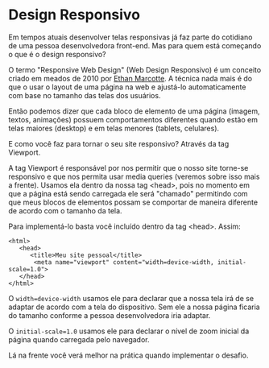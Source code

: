 # Design Responsivo

Em tempos atuais desenvolver telas responsivas já faz parte do cotidiano de uma pessoa desenvolvedora front-end. Mas para quem está começando o que é o design responsivo?  
  
O termo "Responsive Web Design" \(Web Design Responsivo\) é um conceito criado em meados de 2010 por [Ethan Marcotte](https://alistapart.com/article/responsive-web-design). A técnica nada mais é do que o usar o layout de uma página na web e ajustá-lo automaticamente com base no tamanho das telas dos usuários.  
  
Então podemos dizer que cada bloco de elemento de uma página \(imagem, textos, animações\) possuem comportamentos diferentes quando estão em telas maiores \(desktop\) e em telas menores \(tablets, celulares\).  
  
E como você faz para tornar o seu site responsivo? Através da tag Viewport.  
  
A tag Viewport é responsável por nos permitir que o nosso site torne-se responsivo e que nos permita usar media queries \(veremos sobre isso mais a frente\). Usamos ela dentro da nossa tag &lt;head&gt;, pois no momento em que a página está sendo carregada ele será "chamado" permitindo com que meus blocos de elementos possam se comportar de maneira diferente de acordo com o tamanho da tela.  
  
Para implementá-lo basta você incluído dentro da tag &lt;head&gt;. Assim:

```markup
<html>
   <head>
      <title>Meu site pessoal</title>
       <meta name="viewport" content="width=device-width, initial-scale=1.0">
   </head>
</html>
```

O `width=device-width` usamos ele para declarar que a nossa tela irá de se adaptar de acordo com a tela do dispositivo. Sem ele a nossa página ficaria do tamanho conforme a pessoa desenvolvedora iria adaptar.    
  
O `initial-scale=1.0` usamos ele para declarar o nível de zoom inicial da página quando carregada pelo navegador.  
  
Lá na frente você verá melhor na prática quando implementar o desafio.

